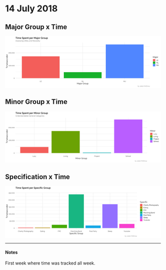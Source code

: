 # 14 July 2018
## Major Group x Time
![MajorxTime](MajorxTime.png)
## Minor Group x Time
![MinorxTime](MinorxTime.png)
## Specification x Time
![SpecxTime](SpecxTime.png)

---

#### Notes
First week where time was tracked all week.